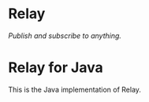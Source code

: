 Relay
=====

_Publish and subscribe to anything._


Relay for Java
==============

This is the Java implementation of Relay.
